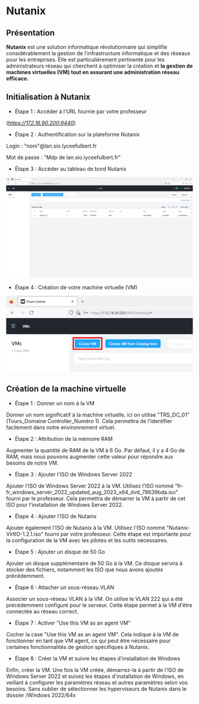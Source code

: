 # Nutanix

## Présentation 
**Nutanix** est une solution informatique révolutionnaire qui simplifie considérablement la gestion de l'infrastructure informatique et des réseaux pour les entreprises. Elle est particulièrement pertinente pour les administrateurs réseau qui cherchent à optimiser la création et **la gestion de machines virtuelles (VM) tout en assurant une administration réseau efficace.**


## Initialisation à Nutanix

- Étape 1 : Accéder à l'URL fournie par votre professeur 

(*https://172.16.90.200:9440*)

- Étape 2 : Authentification sur la plateforme Nutanix 

Login : "nom"@lan.sio.lyceefulbert.fr

Mot de passe : "Mdp de lan.sio.lyceefulbert.fr"

- Étape 3 : Accéder au tableau de bord Nutanix

![Tableau de bord Nutanix](img/tbl_de_bord_nutanix.png)

- Étape 4 : Création de votre machine virtuelle (VM)

![Create VM Nutanix](img/create_vm_nutanix.png)

## Création de la machine virtuelle


- Étape 1 : Donner un nom à la VM

Donner un nom significatif à la machine virtuelle, ici on utilise "TRS_DC_01" (Tours_Domaine Controller_Numéro 1). Cela permettra de l'identifier facilement dans notre environnement virtuel.


- Étape 2 : Attribution de la mémoire RAM

Augmenter la quantité de RAM de la VM à 6 Go. Par défaut, il y a 4 Go de RAM, mais nous pouvons augmenter cette valeur pour répondre aux besoins de notre VM.


- Étape 3 : Ajouter l'ISO de Windows Server 2022

Ajouter l'ISO de Windows Server 2022 à la VM. Utilisez l'ISO nommé "fr-fr_windows_server_2022_updated_aug_2023_x64_dvd_78639bda.iso" fourni par le professeur. Cela permettra de démarrer la VM à partir de cet ISO pour l'installation de Windows Server 2022.


- Étape 4 : Ajouter l'ISO de Nutanix

Ajouter également l'ISO de Nutanix à la VM. Utilisez l'ISO nommé "Nutanix-VirtIO-1.2.1.iso" fourni par votre professeur. Cette étape est importante pour la configuration de la VM avec les pilotes et les outils nécessaires.


- Étape 5 : Ajouter un disque de 50 Go

Ajouter un disque supplémentaire de 50 Go à la VM. Ce disque servira à stocker des fichiers, notamment les ISO que nous avons ajoutés précédemment.


- Étape 6 : Attacher un sous-réseau VLAN

Associer un sous-réseau VLAN à la VM. On utilise le VLAN 222 qui a été précédemment configuré pour le serveur. Cette étape permet à la VM d'être connectée au réseau correct.


- Étape 7 : Activer "Use this VM as an agent VM"

Cocher la case "Use this VM as an agent VM". Cela indique à la VM de fonctionner en tant que VM agent, ce qui peut être nécessaire pour certaines fonctionnalités de gestion spécifiques à Nutanix.


- Étape 8 : Créer la VM et suivre les étapes d'installation de Windows

Enfin, créer la VM. Une fois la VM créée, démarrez-la à partir de l'ISO de Windows Server 2022 et suivez les étapes d'installation de Windows, en veillant à configurer les paramètres réseau et autres paramètres selon vos besoins. Sans oublier de sélectionner les hyperviseurs de Nutanix dans le dossier /Windows 2022/64x